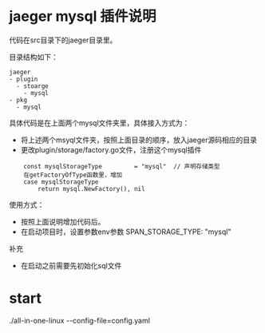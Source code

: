 # jaeger mysql 插件说明

代码在src目录下的jaeger目录里。

目录结构如下：
```
jaeger
- plugin
  - stoarge
    - mysql
- pkg
  - mysql
```

具体代码是在上面两个mysql文件夹里，具体接入方式为：
- 将上述两个msyql文件夹，按照上面目录的顺序，放入jaeger源码相应的目录
- 更改plugin/storage/factory.go文件，注册这个mysql插件
```
    const mysqlStorageType         = "mysql"  // 声明存储类型
	在getFactoryOfType函数里，增加
	case mysqlStorageType
		return mysql.NewFactory(), nil
```	

使用方式：
- 按照上面说明增加代码后。
- 在启动项目时，设置参数env参数 SPAN_STORAGE_TYPE: "mysql" 

补充
- 在启动之前需要先初始化sql文件


# start 
./all-in-one-linux --config-file=config.yaml
